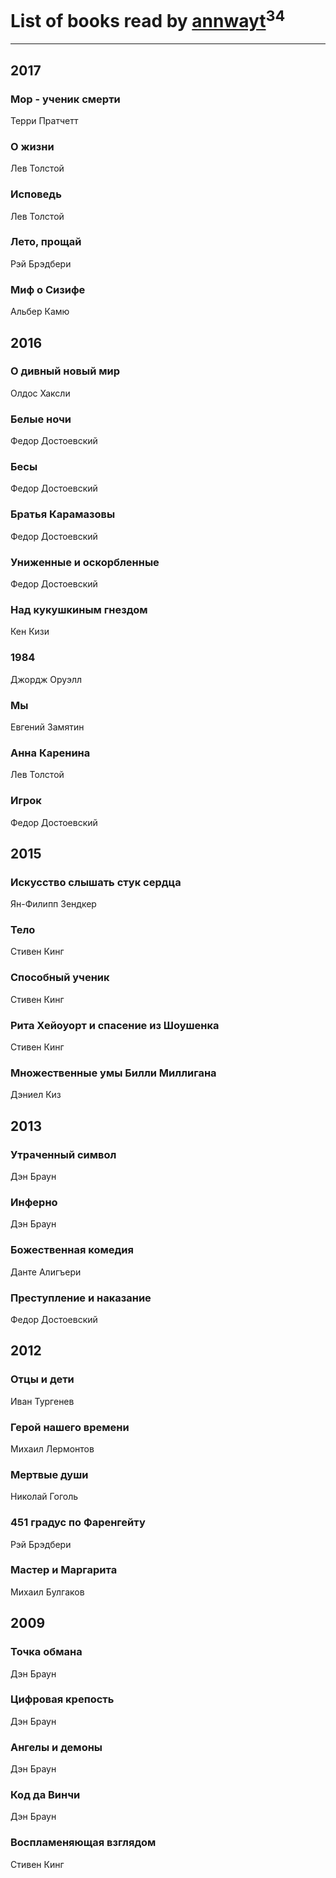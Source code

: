 # List of books read by [annwayt](http://vk.com/id31966279)<sup>34</sup>
---

## 2017

### Мор - ученик смерти
Терри Пратчетт


### О жизни
Лев Толстой


### Исповедь
Лев Толстой


### Лето, прощай
Рэй Брэдбери


### Миф о Сизифе
Альбер Камю



## 2016

### О дивный новый мир
Олдос Хаксли


### Белые ночи
Федор Достоевский


### Бесы
Федор Достоевский


### Братья Карамазовы
Федор Достоевский


### Униженные и оскорбленные
Федор Достоевский


### Над кукушкиным гнездом
Кен Кизи


### 1984
Джордж Оруэлл


### Мы
Евгений Замятин


### Анна Каренина
Лев Толстой


### Игрок
Федор Достоевский



## 2015

### Искусство слышать стук сердца
Ян-Филипп Зендкер


### Тело
Стивен Кинг


### Способный ученик
Стивен Кинг


### Рита Хейоуорт и спасение из Шоушенка
Стивен Кинг


### Множественные умы Билли Миллигана
Дэниел Киз



## 2013

### Утраченный символ
Дэн Браун


### Инферно
Дэн Браун


### Божественная комедия
Данте Алигъери


### Преступление и наказание
Федор Достоевский



## 2012

### Отцы и дети
Иван Тургенев


### Герой нашего времени
Михаил Лермонтов


### Мертвые души
Николай Гоголь


### 451 градус по Фаренгейту
Рэй Брэдбери


### Мастер и Маргарита
Михаил Булгаков



## 2009

### Точка обмана
Дэн Браун


### Цифровая крепость
Дэн Браун


### Ангелы и демоны
Дэн Браун


### Код да Винчи
Дэн Браун


### Воспламеняющая взглядом
Стивен Кинг



